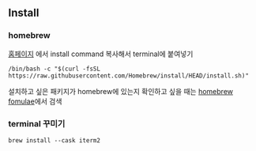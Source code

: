 ## Install

### homebrew

[홈페이지](https://brew.sh/index_ko)
에서 install command 복사해서 terminal에 붙여넣기

```
/bin/bash -c "$(curl -fsSL https://raw.githubusercontent.com/Homebrew/install/HEAD/install.sh)"
```

설치하고 싶은 패키지가 homebrew에 있는지 확인하고 싶을 때는 [homebrew fomulae](https://formulae.brew.sh/)에서 검색

### terminal 꾸미기
```
brew install --cask iterm2
```

